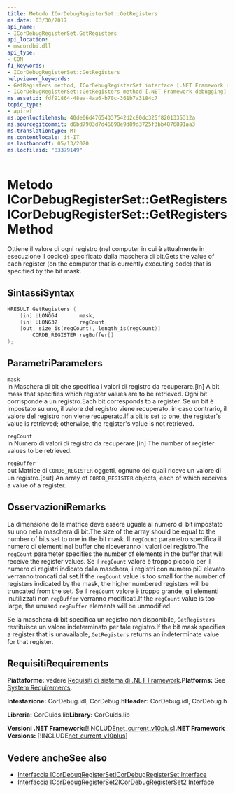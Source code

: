 ```yaml
---
title: Metodo ICorDebugRegisterSet::GetRegisters
ms.date: 03/30/2017
api_name:
- ICorDebugRegisterSet.GetRegisters
api_location:
- mscordbi.dll
api_type:
- COM
f1_keywords:
- ICorDebugRegisterSet::GetRegisters
helpviewer_keywords:
- GetRegisters method, ICorDebugRegisterSet interface [.NET Framework debugging]
- ICorDebugRegisterSet::GetRegisters method [.NET Framework debugging]
ms.assetid: fdf91864-48ea-4aa6-b70c-361b7a3184c7
topic_type:
- apiref
ms.openlocfilehash: 40de06d47654337542d2c80dc325f8201335312a
ms.sourcegitcommit: d6bd7903d7d46698e9d89d3725f3bb4876891aa3
ms.translationtype: MT
ms.contentlocale: it-IT
ms.lasthandoff: 05/13/2020
ms.locfileid: "83379149"
---
```

# <a name="icordebugregistersetgetregisters-method"></a><span data-ttu-id="fa049-102">Metodo ICorDebugRegisterSet::GetRegisters</span><span class="sxs-lookup"><span data-stu-id="fa049-102">ICorDebugRegisterSet::GetRegisters Method</span></span>
<span data-ttu-id="fa049-103">Ottiene il valore di ogni registro (nel computer in cui è attualmente in esecuzione il codice) specificato dalla maschera di bit.</span><span class="sxs-lookup"><span data-stu-id="fa049-103">Gets the value of each register (on the computer that is currently executing code) that is specified by the bit mask.</span></span>  
  
## <a name="syntax"></a><span data-ttu-id="fa049-104">Sintassi</span><span class="sxs-lookup"><span data-stu-id="fa049-104">Syntax</span></span>  
  
```cpp  
HRESULT GetRegisters (  
    [in] ULONG64       mask,
    [in] ULONG32       regCount,  
    [out, size_is(regCount), length_is(regCount)]  
        CORDB_REGISTER regBuffer[]  
);  
```  
  
## <a name="parameters"></a><span data-ttu-id="fa049-105">Parametri</span><span class="sxs-lookup"><span data-stu-id="fa049-105">Parameters</span></span>  
 `mask`  
 <span data-ttu-id="fa049-106">in Maschera di bit che specifica i valori di registro da recuperare.</span><span class="sxs-lookup"><span data-stu-id="fa049-106">[in] A bit mask that specifies which register values are to be retrieved.</span></span> <span data-ttu-id="fa049-107">Ogni bit corrisponde a un registro.</span><span class="sxs-lookup"><span data-stu-id="fa049-107">Each bit corresponds to a register.</span></span> <span data-ttu-id="fa049-108">Se un bit è impostato su uno, il valore del registro viene recuperato. in caso contrario, il valore del registro non viene recuperato.</span><span class="sxs-lookup"><span data-stu-id="fa049-108">If a bit is set to one, the register's value is retrieved; otherwise, the register's value is not retrieved.</span></span>  
  
 `regCount`  
 <span data-ttu-id="fa049-109">in Numero di valori di registro da recuperare.</span><span class="sxs-lookup"><span data-stu-id="fa049-109">[in] The number of register values to be retrieved.</span></span>  
  
 `regBuffer`  
 <span data-ttu-id="fa049-110">out Matrice di `CORDB_REGISTER` oggetti, ognuno dei quali riceve un valore di un registro.</span><span class="sxs-lookup"><span data-stu-id="fa049-110">[out] An array of `CORDB_REGISTER` objects, each of which receives a value of a register.</span></span>  
  
## <a name="remarks"></a><span data-ttu-id="fa049-111">Osservazioni</span><span class="sxs-lookup"><span data-stu-id="fa049-111">Remarks</span></span>  
 <span data-ttu-id="fa049-112">La dimensione della matrice deve essere uguale al numero di bit impostato su uno nella maschera di bit.</span><span class="sxs-lookup"><span data-stu-id="fa049-112">The size of the array should be equal to the number of bits set to one in the bit mask.</span></span> <span data-ttu-id="fa049-113">Il `regCount` parametro specifica il numero di elementi nel buffer che riceveranno i valori del registro.</span><span class="sxs-lookup"><span data-stu-id="fa049-113">The `regCount` parameter specifies the number of elements in the buffer that will receive the register values.</span></span> <span data-ttu-id="fa049-114">Se il `regCount` valore è troppo piccolo per il numero di registri indicato dalla maschera, i registri con numero più elevato verranno troncati dal set.</span><span class="sxs-lookup"><span data-stu-id="fa049-114">If the `regCount` value is too small for the number of registers indicated by the mask, the higher numbered registers will be truncated from the set.</span></span> <span data-ttu-id="fa049-115">Se il `regCount` valore è troppo grande, gli elementi inutilizzati non `regBuffer` verranno modificati.</span><span class="sxs-lookup"><span data-stu-id="fa049-115">If the `regCount` value is too large, the unused `regBuffer` elements will be unmodified.</span></span>  
  
 <span data-ttu-id="fa049-116">Se la maschera di bit specifica un registro non disponibile, `GetRegisters` restituisce un valore indeterminato per tale registro.</span><span class="sxs-lookup"><span data-stu-id="fa049-116">If the bit mask specifies a register that is unavailable, `GetRegisters` returns an indeterminate value for that register.</span></span>  
  
## <a name="requirements"></a><span data-ttu-id="fa049-117">Requisiti</span><span class="sxs-lookup"><span data-stu-id="fa049-117">Requirements</span></span>  
 <span data-ttu-id="fa049-118">**Piattaforme:** vedere [Requisiti di sistema di .NET Framework](../../get-started/system-requirements.md).</span><span class="sxs-lookup"><span data-stu-id="fa049-118">**Platforms:** See [System Requirements](../../get-started/system-requirements.md).</span></span>  
  
 <span data-ttu-id="fa049-119">**Intestazione:** CorDebug.idl, CorDebug.h</span><span class="sxs-lookup"><span data-stu-id="fa049-119">**Header:** CorDebug.idl, CorDebug.h</span></span>  
  
 <span data-ttu-id="fa049-120">**Libreria:** CorGuids.lib</span><span class="sxs-lookup"><span data-stu-id="fa049-120">**Library:** CorGuids.lib</span></span>  
  
 <span data-ttu-id="fa049-121">**Versioni .NET Framework:**[!INCLUDE[net_current_v10plus](../../../../includes/net-current-v10plus-md.md)]</span><span class="sxs-lookup"><span data-stu-id="fa049-121">**.NET Framework Versions:** [!INCLUDE[net_current_v10plus](../../../../includes/net-current-v10plus-md.md)]</span></span>  
  
## <a name="see-also"></a><span data-ttu-id="fa049-122">Vedere anche</span><span class="sxs-lookup"><span data-stu-id="fa049-122">See also</span></span>

- [<span data-ttu-id="fa049-123">Interfaccia ICorDebugRegisterSet</span><span class="sxs-lookup"><span data-stu-id="fa049-123">ICorDebugRegisterSet Interface</span></span>](icordebugregisterset-interface.md)
- [<span data-ttu-id="fa049-124">Interfaccia ICorDebugRegisterSet2</span><span class="sxs-lookup"><span data-stu-id="fa049-124">ICorDebugRegisterSet2 Interface</span></span>](icordebugregisterset2-interface.md)
